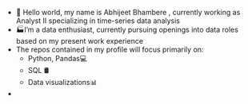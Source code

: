 - 👋 Hello world, my name is Abhijeet Bhambere , currently working as Analyst II specializing in time-series data analysis
- 🏭I’m a data enthusiast, currently pursuing openings into data roles based on my present work experience
- The repos contained in my profile will focus primarily on:
  - Python, Pandas💻
  - SQL 🛢️
  - Data visualizations📊
- 

<!---
abhijeet-bhambere/abhijeet-bhambere is a ✨ special ✨ repository because its `README.md` (this file) appears on your GitHub profile.
You can click the Preview link to take a look at your changes.
--->
